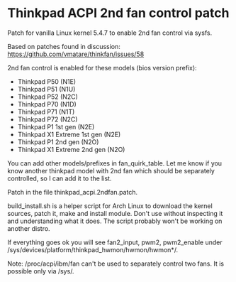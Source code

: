# Thinkpad ACPI 2nd fan control patch

Patch for vanilla Linux kernel 5.4.7 to enable 2nd fan control via sysfs.

Based on patches found in discussion: https://github.com/vmatare/thinkfan/issues/58

2nd fan control is enabled for these models (bios version prefix):
- Thinkpad P50 (N1E)
- Thinkpad P51 (N1U)
- Thinkpad P52 (N2C)
- Thinkpad P70 (N1D)
- Thinkpad P71 (N1T)
- Thinkpad P72 (N2C)
- Thinkpad P1 1st gen (N2E)
- Thinkpad X1 Extreme 1st gen (N2E)
- Thinkpad P1 2nd gen (N2O)
- Thinkpad X1 Extreme 2nd gen (N2O)

You can add other models/prefixes in fan\_quirk\_table. Let me know if you know another thinkpad model with 2nd fan which should be separately controlled, so I can add it to the list. 

Patch in the file thinkpad\_acpi.2ndfan.patch. 

build\_install.sh is a helper script for Arch Linux to download the kernel sources, patch it, make and install module. Don't use without inspecting it and understanding what it does. The script probably won't be working on another distro.

If everything goes ok you will see fan2\_input, pwm2, pwm2\_enable under /sys/devices/platform/thinkpad\_hwmon/hwmon/hwmon*/.

Note: /proc/acpi/ibm/fan can't be used to separately control two fans. It is possible only via /sys/.
